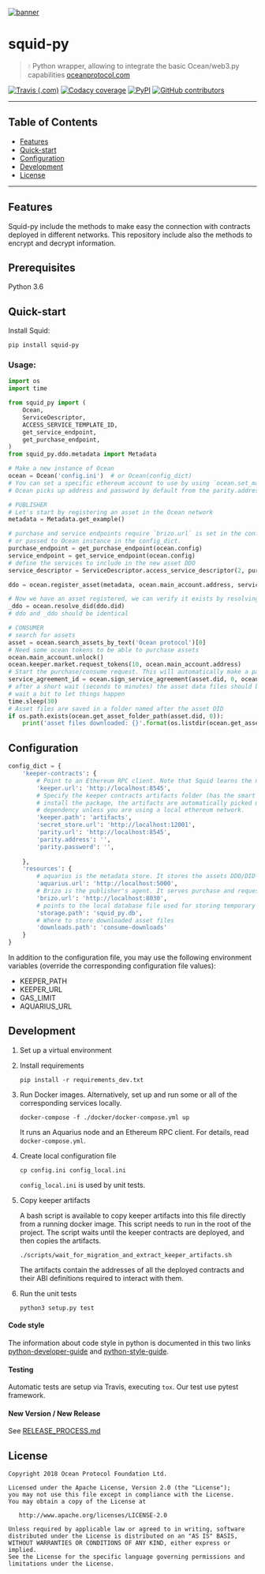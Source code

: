 [![banner](https://raw.githubusercontent.com/oceanprotocol/art/master/github/repo-banner%402x.png)](https://oceanprotocol.com)

# squid-py

> 💧 Python wrapper, allowing to integrate the basic Ocean/web3.py capabilities
> [oceanprotocol.com](https://oceanprotocol.com)

[![Travis (.com)](https://img.shields.io/travis/com/oceanprotocol/squid-py.svg)](https://travis-ci.com/oceanprotocol/squid-py)
[![Codacy coverage](https://img.shields.io/codacy/coverage/7084fbf528934327904a49d458bc46d1.svg)](https://app.codacy.com/project/ocean-protocol/squid-py/dashboard)
[![PyPI](https://img.shields.io/pypi/v/squid-py.svg)](https://pypi.org/project/squid-py/)
[![GitHub contributors](https://img.shields.io/github/contributors/oceanprotocol/squid-py.svg)](https://github.com/oceanprotocol/squid-py/graphs/contributors)

---

## Table of Contents

  - [Features](#features)
  - [Quick-start](#quick-start)
  - [Configuration](#configuration)
  - [Development](#development)
  - [License](#license)

---

## Features

Squid-py include the methods to make easy the connection with contracts deployed in different networks.
This repository include also the methods to encrypt and decrypt information.

## Prerequisites

Python 3.6

## Quick-start

Install Squid:

```
pip install squid-py
```

### Usage:

```python
import os
import time

from squid_py import (
    Ocean, 
    ServiceDescriptor, 
    ACCESS_SERVICE_TEMPLATE_ID,
    get_service_endpoint,
    get_purchase_endpoint,
)
from squid_py.ddo.metadata import Metadata

# Make a new instance of Ocean
ocean = Ocean('config.ini')  # or Ocean(config_dict)
# You can set a specific ethereum account to use by using `ocean.set_main_account(address, password)` 
# Ocean picks up address and password by default from the parity.address and parity.password in the config

# PUBLISHER
# Let's start by registering an asset in the Ocean network
metadata = Metadata.get_example()

# purchase and service endpoints require `brizo.url` is set in the config file 
# or passed to Ocean instance in the config_dict.
purchase_endpoint = get_purchase_endpoint(ocean.config)
service_endpoint = get_service_endpoint(ocean.config)
# define the services to include in the new asset DDO
service_descriptor = ServiceDescriptor.access_service_descriptor(2, purchase_endpoint, service_endpoint, 900, ACCESS_SERVICE_TEMPLATE_ID)

ddo = ocean.register_asset(metadata, ocean.main_account.address, service_descriptor)

# Now we have an asset registered, we can verify it exists by resolving the did
_ddo = ocean.resolve_did(ddo.did)
# ddo and _ddo should be identical

# CONSUMER
# search for assets
asset = ocean.search_assets_by_text('Ocean protocol')[0]
# Need some ocean tokens to be able to purchase assets
ocean.main_account.unlock()
ocean.keeper.market.request_tokens(10, ocean.main_account.address)
# Start the purchase/consume request. This will automatically make a payment from the specified account.
service_agreement_id = ocean.sign_service_agreement(asset.did, 0, ocean.main_account.address)
# after a short wait (seconds to minutes) the asset data files should be available in the `downloads.path` defined in config
# wait a bit to let things happen
time.sleep(30)
# Asset files are saved in a folder named after the asset DID
if os.path.exists(ocean.get_asset_folder_path(asset.did, 0)):
    print('asset files downloaded: {}'.format(os.listdir(ocean.get_asset_folder_path(asset.did, 0))))

```

## Configuration

```python
config_dict = {
    'keeper-contracts': {
        # Point to an Ethereum RPC client. Note that Squid learns the name of the network to work with from this client.
        'keeper.url': 'http://localhost:8545',
        # Specify the keeper contracts artifacts folder (has the smart contracts definitions json files). When you 
        # install the package, the artifacts are automatically picked up from the `keeper-contracts` Python 
        # dependency unless you are using a local ethereum network.
        'keeper.path': 'artifacts', 
        'secret_store.url': 'http://localhost:12001',
        'parity.url': 'http://localhost:8545',
        'parity.address': '',
        'parity.password': '',
    
    },
    'resources': {
        # aquarius is the metadata store. It stores the assets DDO/DID-document
        'aquarius.url': 'http://localhost:5000',
        # Brizo is the publisher's agent. It serves purchase and requests for both data access and compute services 
        'brizo.url': 'http://localhost:8030',
        # points to the local database file used for storing temporary information (for instance, pending service agreements).
        'storage.path': 'squid_py.db',
        # Where to store downloaded asset files
        'downloads.path': 'consume-downloads'
    }
}

```

In addition to the configuration file, you may use the following environment variables (override the corresponding configuration file values):

- KEEPER_PATH
- KEEPER_URL
- GAS_LIMIT
- AQUARIUS_URL

## Development

1. Set up a virtual environment

1. Install requirements

    ```
    pip install -r requirements_dev.txt
    ```

1. Run Docker images. Alternatively, set up and run some or all of the corresponding services locally.

    ```
    docker-compose -f ./docker/docker-compose.yml up
    ```

    It runs an Aquarius node and an Ethereum RPC client. For details, read `docker-compose.yml`.

1. Create local configuration file

    ```
    cp config.ini config_local.ini
    ```

   `config_local.ini` is used by unit tests.

1. Copy keeper artifacts
    
    A bash script is available to copy keeper artifacts into this file directly from a running docker image. This script needs to run in the root of the project.
    The script waits until the keeper contracts are deployed, and then copies the artifacts.

    ```
    ./scripts/wait_for_migration_and_extract_keeper_artifacts.sh
    ```

    The artifacts contain the addresses of all the deployed contracts and their ABI definitions required to interact with them.

1. Run the unit tests

    ```
    python3 setup.py test
    ```

#### Code style

The information about code style in python is documented in this two links [python-developer-guide](https://github.com/oceanprotocol/dev-ocean/blob/master/doc/development/python-developer-guide.md)
and [python-style-guide](https://github.com/oceanprotocol/dev-ocean/blob/master/doc/development/python-style-guide.md).
    
#### Testing

Automatic tests are setup via Travis, executing `tox`.
Our test use pytest framework.

#### New Version / New Release

See [RELEASE_PROCESS.md](RELEASE_PROCESS.md)

## License

```
Copyright 2018 Ocean Protocol Foundation Ltd.

Licensed under the Apache License, Version 2.0 (the "License");
you may not use this file except in compliance with the License.
You may obtain a copy of the License at

   http://www.apache.org/licenses/LICENSE-2.0

Unless required by applicable law or agreed to in writing, software
distributed under the License is distributed on an "AS IS" BASIS,
WITHOUT WARRANTIES OR CONDITIONS OF ANY KIND, either express or implied.
See the License for the specific language governing permissions and
limitations under the License.
